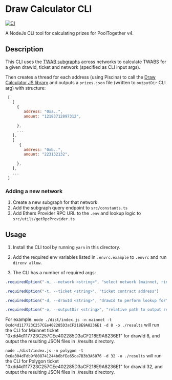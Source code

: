 # Draw Calculator CLI

[![CI](https://github.com/pooltogether/draw-calculator-cli/actions/workflows/main.yml/badge.svg)](https://github.com/pooltogether/draw-calculator-cli/actions/workflows/main.yml)

A NodeJs CLI tool for calculating prizes for PoolTogether v4.

## Description

This CLI uses the [TWAB subgraphs](https://github.com/pooltogether/twab-subgraph) across networks to calculate TWABS for a given drawId, ticket and network (specified as CLI input args).

Then creates a thread for each address (using Piscina) to call the [Draw Calculator JS library](https://github.com/pooltogether/draw-calculators-js) and outputs a `prizes.json` file (written to `outputDir` CLI arg) with structure:

```js
 [
   [
     {
        address: "0xa..",
        amount: "12183712897312",

     },
     ...
   ],
   [
      {
        address: "0xb..",
        amount: "223132132",

     },
   ],
   ...
 ]

```

### Adding a new network

1. Create a new subgraph for that network.
1. Add the subgraph query endpoint to `src/constants.ts`
1. Add Ethers Provider RPC URL to the `.env` and lookup logic to `src/utils/getRpcProvider.ts`

## Usage

1. Install the CLI tool by running `yarn` in this directory.
1. Add the required env variables listed in `.envrc.example` to `.envrc` and run `direnv allow`.

1. The CLI has a number of required args:

```js
.requiredOption("-n, --network <string>", "select network (mainnet, rinkeby, polygon or binance etc.)")

.requiredOption("-t, --ticket <string>", "ticket contract address")

.requiredOption("-d, --drawId <string>", "drawId to perform lookup for")

.requiredOption("-o, --outputDir <string>", "relative path to output resulting JSON blob");`
```

For example:
`node ./dist/index.js -n mainnet -t 0xdd4d117723C257CEe402285D3aCF218E9A8236E1 -d 8 -o ./results`
will run the CLI for Mainnet ticket "0xdd4d117723C257CEe402285D3aCF218E9A8236E1" for drawId 8, and output the resulting JSON files in ./results directory.

`node ./dist/index.js -n polygon -t 0x6a304dFdb9f808741244b6bfEe65ca7B3b3A6076 -d 32 -o ./results`
will run the CLI for Polygon ticket "0xdd4d117723C257CEe402285D3aCF218E9A8236E1" for drawId 32, and output the resulting JSON files in ./results directory.
